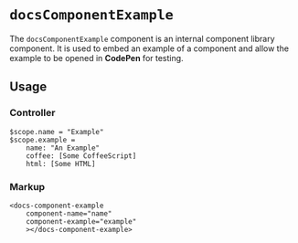 # `docsComponentExample`

The `docsComponentExample` component is an internal component library component.
It is used to embed an example of a component and allow the example to be opened in **CodePen** for testing.

## Usage

### Controller
```
$scope.name = "Example"
$scope.example =
    name: "An Example"
    coffee: [Some CoffeeScript]
    html: [Some HTML]
```

### Markup
```
<docs-component-example
    component-name="name"
    component-example="example"
    ></docs-component-example>
```
